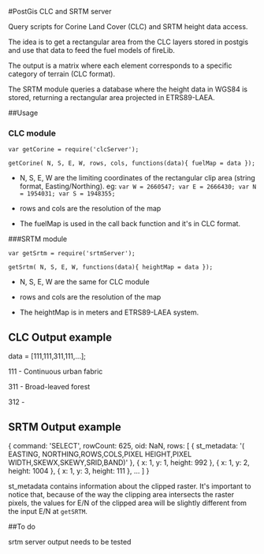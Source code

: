 #PostGis CLC and SRTM server 

Query scripts for Corine Land Cover (CLC) and SRTM height data access.

The idea is to get a rectangular area from the CLC layers stored in postgis and use that data to feed the fuel models of fireLib. 

The output is a matrix where each element corresponds to a specific category of terrain (CLC format).

The SRTM module queries a database where the height data in WGS84 is stored, returning a rectangular area projected in ETRS89-LAEA.


##Usage 

### CLC module

`var getCorine = require('clcServer');`

`getCorine( N, S, E, W, rows, cols, functions(data){ fuelMap = data });`

* N, S, E, W are the limiting coordinates of the rectangular clip area (string format, Easting/Northing). eg: `var W = 2660547; var E = 2666430; var N = 1954031; var S = 1948355;`


* rows and cols are the resolution of the map

* The fuelMap is used in the call back function and it's in CLC format. 

###SRTM module

`var getSrtm = require('srtmServer');`

`getSrtm( N, S, E, W, functions(data){ heightMap = data });`

* N, S, E, W are the same for CLC module

* rows and cols are the resolution of the map

* The heightMap is in meters and ETRS89-LAEA system. 


## CLC Output example

data = [111,111,311,111,...];

111 - Continuous urban fabric

311 - Broad-leaved forest

312 - 

## SRTM Output example

{ command: 'SELECT',
  rowCount: 625,
  oid: NaN,
  rows: 
   [ { st_metadata: '( EASTING, NORTHING,ROWS,COLS,PIXEL HEIGHT,PIXEL WIDTH,SKEWX,SKEWY,SRID,BAND)' },
     { x: 1, y: 1, height: 992 },
     { x: 1, y: 2, height: 1004 },
     { x: 1, y: 3, height: 111 },
     ...                          ] }

st_metadata contains information about the clipped raster. It's important to notice that, because of the way the clipping area intersects the raster pixels, the values for E/N of the clipped area will be slightly different from the input E/N at `getSRTM`.


##To do

srtm server output needs to be tested
